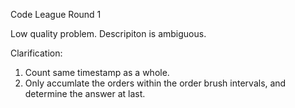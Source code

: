 Code League Round 1 <br />

Low quality problem. 
Descripiton is ambiguous.

Clarification: 

1. Count same timestamp as a whole.
2. Only accumlate the orders within the order brush intervals, and determine the answer at last. 
